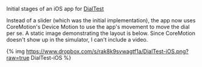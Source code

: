 Initial stages of an iOS app for [DialTest](https://github.com/travisvalentine/DialTest)

Instead of a slider (which was the initial implementation), the app now uses CoreMotion's Device Motion to use the app's movement to move the dial per se. A static image demonstrating the layout is below. Since CoreMotion doesn't show up in the simulator, I can't include a video.

{% img https://www.dropbox.com/s/rak8k9svwagtf1a/DialTest-iOS.png?raw=true DialTest-iOS %}
